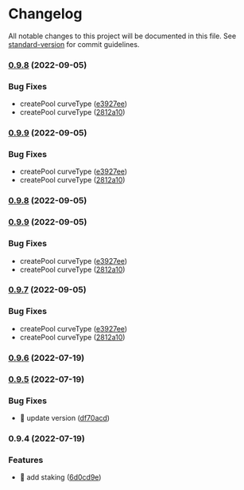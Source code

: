 # Changelog

All notable changes to this project will be documented in this file. See [standard-version](https://github.com/conventional-changelog/standard-version) for commit guidelines.

### [0.9.8](https://github.com/pngfi/typescript-sdk/compare/v0.9.6...v0.9.8) (2022-09-05)


### Bug Fixes

* createPool curveType ([e3927ee](https://github.com/pngfi/typescript-sdk/commit/e3927ee3eaef47cdba640c5a61d69958eae0eb06))
* createPool curveType ([2812a10](https://github.com/pngfi/typescript-sdk/commit/2812a10770a5083278a8b4bbe9258e3ae2b7a50a))

### [0.9.9](https://github.com/pngfi/typescript-sdk/compare/v0.9.6...v0.9.9) (2022-09-05)


### Bug Fixes

* createPool curveType ([e3927ee](https://github.com/pngfi/typescript-sdk/commit/e3927ee3eaef47cdba640c5a61d69958eae0eb06))
* createPool curveType ([2812a10](https://github.com/pngfi/typescript-sdk/commit/2812a10770a5083278a8b4bbe9258e3ae2b7a50a))

### [0.9.8](https://github.com/pngfi/typescript-sdk/compare/v0.9.9...v0.9.8) (2022-09-05)

### [0.9.9](https://github.com/pngfi/typescript-sdk/compare/v0.9.6...v0.9.9) (2022-09-05)


### Bug Fixes

* createPool curveType ([e3927ee](https://github.com/pngfi/typescript-sdk/commit/e3927ee3eaef47cdba640c5a61d69958eae0eb06))
* createPool curveType ([2812a10](https://github.com/pngfi/typescript-sdk/commit/2812a10770a5083278a8b4bbe9258e3ae2b7a50a))

### [0.9.7](https://github.com/pngfi/typescript-sdk/compare/v0.9.6...v0.9.7) (2022-09-05)


### Bug Fixes

* createPool curveType ([e3927ee](https://github.com/pngfi/typescript-sdk/commit/e3927ee3eaef47cdba640c5a61d69958eae0eb06))
* createPool curveType ([2812a10](https://github.com/pngfi/typescript-sdk/commit/2812a10770a5083278a8b4bbe9258e3ae2b7a50a))

### [0.9.6](https://github.com/pngfi/typescript-sdk/compare/v0.9.5...v0.9.6) (2022-07-19)

### [0.9.5](https://github.com/pngfi/typescript-sdk/compare/v0.9.4...v0.9.5) (2022-07-19)


### Bug Fixes

* 🐛 update version ([df70acd](https://github.com/pngfi/typescript-sdk/commit/df70acd08a5c79251329485a8d0e32d491962834))

### 0.9.4 (2022-07-19)


### Features

* 🎸 add staking ([6d0cd9e](https://github.com/pngfi/typescript-sdk/commit/6d0cd9ea7c3af0fb6127343e15991b70cc489970))
